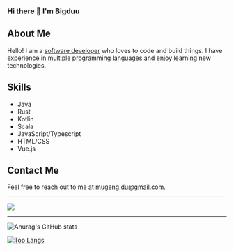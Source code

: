 ### Hi there 👋 I'm Bigduu 
## About Me

Hello! I am a [software developer](https://en.wikipedia.org/wiki/Software_developer) who loves to code and build things. I have experience in multiple programming languages and enjoy learning new technologies.

## Skills

* Java
* Rust
* Kotlin
* Scala
* JavaScript/Typescript
* HTML/CSS
* Vue.js

## Contact Me

Feel free to reach out to me at [mugeng.du@gmail.com](mailto:mugeng.du@gmail.com).

------

<a href="https://github.com/bigduu">
  <img src="https://komarev.com/ghpvc/?username=bigduu&style=flat-square" />
</a>

------

![Anurag's GitHub stats](https://github-readme-stats.vercel.app/api?username=bigduu&show_icons=true) 
  
[![Top Langs](https://github-readme-stats.vercel.app/api/top-langs/?username=bigduu)](https://github.com/anuraghazra/github-readme-stats)
